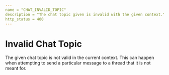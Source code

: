 ```yaml
---
name = "CHAT_INVALID_TOPIC"
description = "The chat topic given is invalid with the given context."
http_status = 400
---
```


# Invalid Chat Topic

The given chat topic is not valid in the current context. This can happen when attempting to send a
particular message to a thread that it is not meant for.
